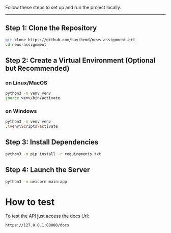 

Follow these steps to set up and run the project locally.

---

## Step 1: Clone the Repository

```bash
git clone https://github.com/haythemd/news-assignment.git
cd news-assignment
```

## Step 2: Create a Virtual Environment (Optional but Recommended)

### on Linux/MacOS

```bash
python3 -m venv venv
source venv/bin/activate
```
### on Windows 

```bash
python3 -m venv venv
.\venv\Scripts\activate
```
## Step 3: Install Dependencies

```bash
python3 -m pip install -r requirements.txt
```

## Step 4: Launch the Server

```bash
python3 -m uvicorn main:app
```

# How to test
To test the API just access the docs Url:
```bash
https://127.0.0.1:80000/docs
```